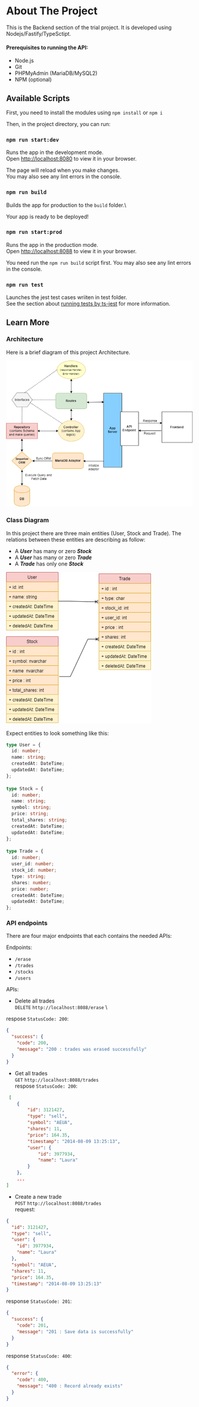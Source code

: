 # About The Project

This is the Backend section of the trial project. It is developed using Nodejs/Fastify/TypeSctipt.

#### Prerequisites to running the API:

- Node.js
- Git
- PHPMyAdmin (MariaDB/MySQL2)
- NPM (optional)

## Available Scripts

First, you need to install the modules using `npm install` or `npm i`

Then, in the project directory, you can run:

### `npm run start:dev`

Runs the app in the development mode.\
Open [http://localhost:8080](http://localhost:8080) to view it in your browser.

The page will reload when you make changes.\
You may also see any lint errors in the console.

### `npm run build`

Builds the app for production to the `build` folder.\

Your app is ready to be deployed!

### `npm run start:prod`

Runs the app in the production mode.\
Open [http://localhost:8088](http://localhost:8088) to view it in your browser.

You need run the `npm run build` script first.
You may also see any lint errors in the console.

### `npm run test`

Launches the jest test cases wriiten in test folder.\
See the section about [running tests by ts-jest](https://github.com/kulshekhar/ts-jest) for more information.

## Learn More

### Architecture

Here is a brief diagram of this project Architecture.

![Architecture](./.design/Architecture.png)

### Class Diagram

In this project there are three main entities (User, Stock and Trade). The relations between these entities are describing as follow:

- A **_User_** has many or zero **_Stock_**
- A **_User_** has many or zero **_Trade_**
- A **_Trade_** has only one **_Stock_**

![ClassDiagram](./.design/classdiagram.png)

Expect entities to look something like this:

```typescript
type User = {
  id: number;
  name: string;
  createdAt: DateTime;
  updatedAt: DateTime;
};

type Stock = {
  id: number;
  name: string;
  symbol: string;
  price: string;
  total_shares: string;
  createdAt: DateTime;
  updatedAt: DateTime;
};

type Trade = {
  id: number;
  user_id: number;
  stock_id: number;
  type: string;
  shares: number;
  price: number;
  createdAt: DateTime;
  updatedAt: DateTime;
};
```

### API endpoints

There are four major endpoints that each contains the needed APIs:

Endpoints:

- `/erase`
- `/trades`
- `/stocks`
- `/users`

APIs:

- Delete all trades \
  `DELETE` `http://localhost:8088/erase` \

respose `StatusCode: 200`:

```json
{
  "success": {
    "code": 200,
    "message": "200 : trades was erased successfully"
  }
}
```

- Get all trades \
  `GET` `http://localhost:8088/trades` \
  respose `StatusCode: 200`:

```json
 [
    {
        "id": 3121427,
        "type": "sell",
        "symbol": "AEUA",
        "shares": 11,
        "price": 164.35,
        "timestamp": "2014-08-09 13:25:13",
        "user": {
            "id": 3977934,
            "name": "Laura"
        }
    },
    ...
]
```

- Create a new trade \
  `POST` `http://localhost:8088/trades` \
  request:

```json
{
  "id": 3121427,
  "type": "sell",
  "user": {
    "id": 3977934,
    "name": "Laura"
  },
  "symbol": "AEUA",
  "shares": 11,
  "price": 164.35,
  "timestamp": "2014-08-09 13:25:13"
}
```

response `StatusCode: 201`:

```json
{
  "success": {
    "code": 201,
    "message": "201 : Save data is successfully"
  }
}
```

response `StatusCode: 400`:

```json
{
  "error": {
    "code": 400,
    "message": "400 : Record already exists"
  }
}
```
